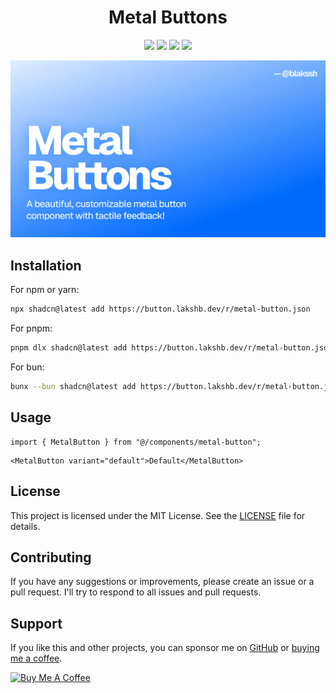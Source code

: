 <h1 align="center">Metal Buttons</h1>

<p align="center">

<img src ="https://img.shields.io/badge/Next.js-000000.svg?style=for-the-badge&logo=nextdotjs&logoColor=white">
<img src ="https://img.shields.io/badge/shadcn/ui-000000.svg?style=for-the-badge&logo=shadcn/ui&logoColor=white">
<img src ="https://img.shields.io/badge/TailwindCSS-000000.svg?style=for-the-badge&logo=TailwindCSS&logoColor=white">
<img src ="https://img.shields.io/badge/Vercel-000000.svg?style=for-the-badge&logo=Vercel&logoColor=white">

</p>

<a href="https://metal-buttons.lakshb.dev">
  <img src="./app/opengraph-image.png" alt="Metal Buttons" />
</a>

## Installation

For npm or yarn:

```sh
npx shadcn@latest add https://button.lakshb.dev/r/metal-button.json
```

For pnpm:

```sh
pnpm dlx shadcn@latest add https://button.lakshb.dev/r/metal-button.json
```

For bun:

```sh
bunx --bun shadcn@latest add https://button.lakshb.dev/r/metal-button.json
```

## Usage

```tsx
import { MetalButton } from "@/components/metal-button";
```

```tsx
<MetalButton variant="default">Default</MetalButton>
```

## License

This project is licensed under the MIT License. See the [LICENSE](LICENSE) file for details.

## Contributing

If you have any suggestions or improvements, please create an issue or a pull request. I'll try to respond to all issues and pull requests.

## Support

If you like this and other projects, you can sponsor me on [GitHub](https://github.com/sponsors/lakshaybhushan) or
[buying me a coffee](https://www.buymeacoffee.com/lakshaybhushan).

<a href="https://www.buymeacoffee.com/lakshaybhushan" target="_blank"><img src="https://cdn.buymeacoffee.com/buttons/v2/default-yellow.png" alt="Buy Me A Coffee" height="50" width="200"></a>
